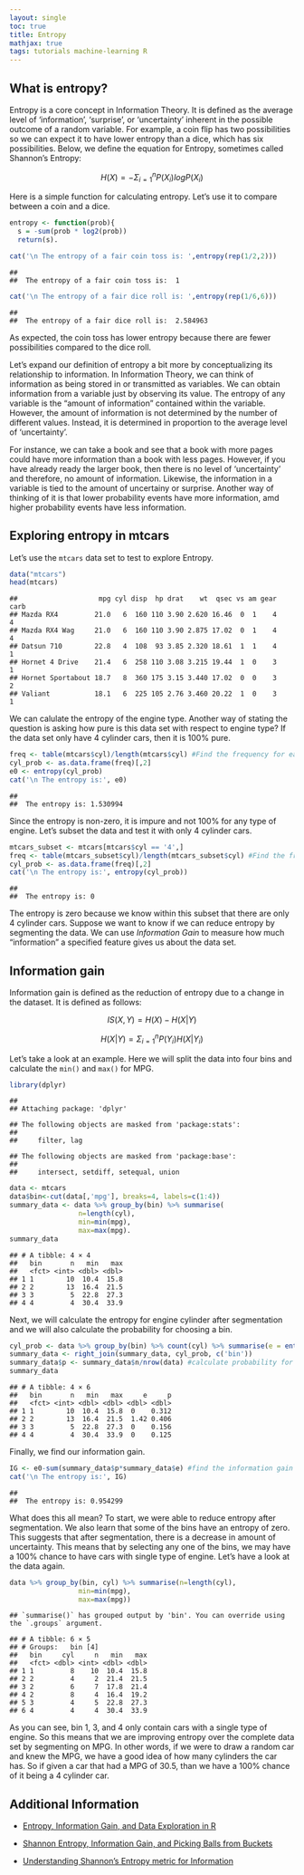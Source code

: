```yaml
---
layout: single
toc: true
title: Entropy
mathjax: true
tags: tutorials machine-learning R 
---
```

## What is entropy?

Entropy is a core concept in Information Theory. It is defined as the
average level of ‘information’, ‘surprise’, or ‘uncertainty’ inherent in
the possible outcome of a random variable. For example, a coin flip has
two possibilities so we can expect it to have lower entropy than a dice,
which has six possibilities. Below, we define the equation for Entropy,
sometimes called Shannon’s Entropy:

$$ H(X) = -\Sigma_{i=1}^{n} P(X_{i}) logP(X_{i})$$


Here is a simple function for calculating entropy. Let’s use it to
compare between a coin and a dice.

``` r
entropy <- function(prob){
  s = -sum(prob * log2(prob))
  return(s).
```

``` r
cat('\n The entropy of a fair coin toss is: ',entropy(rep(1/2,2)))
```

    ##
    ##  The entropy of a fair coin toss is:  1

``` r
cat('\n The entropy of a fair dice roll is: ',entropy(rep(1/6,6)))
```

    ##
    ##  The entropy of a fair dice roll is:  2.584963

As expected, the coin toss has lower entropy because there are fewer
possibilities compared to the dice roll.

Let’s expand our definition of entropy a bit more by conceptualizing its
relationship to information. In Information Theory, we can think of
information as being stored in or transmitted as variables. We can
obtain information from a variable just by observing its value. The
entropy of any variable is the “amount of information” contained within
the variable. However, the amount of information is not determined by
the number of different values. Instead, it is determined in proportion
to the average level of ‘uncertainty’.

For instance, we can take a book and see that a book with more pages
could have more information than a book with less pages. However, if you
have already ready the larger book, then there is no level of
‘uncertainty’ and therefore, no amount of information. Likewise, the
information in a variable is tied to the amount of uncertainy or
surprise. Another way of thinking of it is that lower probability events
have more information, amd higher probability events have less
information.

## Exploring entropy in mtcars

Let’s use the `mtcars` data set to test to explore Entropy.

``` r
data("mtcars")
head(mtcars)
```

    ##                    mpg cyl disp  hp drat    wt  qsec vs am gear carb
    ## Mazda RX4         21.0   6  160 110 3.90 2.620 16.46  0  1    4    4
    ## Mazda RX4 Wag     21.0   6  160 110 3.90 2.875 17.02  0  1    4    4
    ## Datsun 710        22.8   4  108  93 3.85 2.320 18.61  1  1    4    1
    ## Hornet 4 Drive    21.4   6  258 110 3.08 3.215 19.44  1  0    3    1
    ## Hornet Sportabout 18.7   8  360 175 3.15 3.440 17.02  0  0    3    2
    ## Valiant           18.1   6  225 105 2.76 3.460 20.22  1  0    3    1

We can calulate the entropy of the engine type. Another way of stating
the question is asking how pure is this data set with respect to engine
type? If the data set only have 4 cylinder cars, then it is 100% pure.

``` r
freq <- table(mtcars$cyl)/length(mtcars$cyl) #Find the frequency for each type of engine
cyl_prob <- as.data.frame(freq)[,2]
e0 <- entropy(cyl_prob)
cat('\n The entropy is:', e0)
```

    ##
    ##  The entropy is: 1.530994

Since the entropy is non-zero, it is impure and not 100% for any type of
engine. Let’s subset the data and test it with only 4 cylinder cars.

``` r
mtcars_subset <- mtcars[mtcars$cyl == '4',]
freq <- table(mtcars_subset$cyl)/length(mtcars_subset$cyl) #Find the frequency for each type of engine
cyl_prob <- as.data.frame(freq)[,2]
cat('\n The entropy is:', entropy(cyl_prob))
```

    ##
    ##  The entropy is: 0

The entropy is zero because we know within this subset that there are
only 4 cylinder cars. Suppose we want to know if we can reduce entropy
by segmenting the data. We can use *Information Gain* to measure how
much “information” a specified feature gives us about the data set.

## Information gain

Information gain is defined as the reduction of entropy due to a change
in the dataset. It is defined as follows:

$$ IS(X, Y)=  H(X) - H(X|Y) $$

$$H(X|Y)  =\Sigma_{i=1}^{n} P(Y_{i}) H(X|Y_{i})$$


Let’s take a look at an example. Here we will split the data into four
bins and calculate the `min()` and `max()` for MPG.

``` r
library(dplyr)
```

    ##
    ## Attaching package: 'dplyr'

    ## The following objects are masked from 'package:stats':
    ##
    ##     filter, lag

    ## The following objects are masked from 'package:base':
    ##
    ##     intersect, setdiff, setequal, union

``` r
data <- mtcars
data$bin<-cut(data[,'mpg'], breaks=4, labels=c(1:4))
summary_data <- data %>% group_by(bin) %>% summarise(
                 n=length(cyl),
                 min=min(mpg),
                 max=max(mpg).
summary_data
```

    ## # A tibble: 4 × 4
    ##   bin       n   min   max
    ##   <fct> <int> <dbl> <dbl>
    ## 1 1        10  10.4  15.8
    ## 2 2        13  16.4  21.5
    ## 3 3         5  22.8  27.3
    ## 4 4         4  30.4  33.9

Next, we will calculate the entropy for engine cylinder after
segmentation and we will also calculate the probability for choosing a
bin.

``` r
cyl_prob <- data %>% group_by(bin) %>% count(cyl) %>% summarise(e = entropy(n/sum(n)))  #Find the entropy of cylinder for each bin
summary_data <- right_join(summary_data, cyl_prob, c('bin'))
summary_data$p <- summary_data$n/nrow(data) #calculate probability for choosing a bin
summary_data
```

    ## # A tibble: 4 × 6
    ##   bin       n   min   max     e     p
    ##   <fct> <int> <dbl> <dbl> <dbl> <dbl>
    ## 1 1        10  10.4  15.8  0    0.312
    ## 2 2        13  16.4  21.5  1.42 0.406
    ## 3 3         5  22.8  27.3  0    0.156
    ## 4 4         4  30.4  33.9  0    0.125

Finally, we find our information gain.

``` r
IG <- e0-sum(summary_data$p*summary_data$e) #find the information gain
cat('\n The entropy is:', IG)
```

    ##
    ##  The entropy is: 0.954299

What does this all mean? To start, we were able to reduce entropy after
segmentation. We also learn that some of the bins have an entropy of
zero. This suggests that after segmentation, there is a decrease in
amount of uncertainty. This means that by selecting any one of the bins,
we may have a 100% chance to have cars with single type of engine. Let’s
have a look at the data again.

``` r
data %>% group_by(bin, cyl) %>% summarise(n=length(cyl),
                 min=min(mpg),
                 max=max(mpg))
```

    ## `summarise()` has grouped output by 'bin'. You can override using the `.groups` argument.

    ## # A tibble: 6 × 5
    ## # Groups:   bin [4]
    ##   bin     cyl     n   min   max
    ##   <fct> <dbl> <int> <dbl> <dbl>
    ## 1 1         8    10  10.4  15.8
    ## 2 2         4     2  21.4  21.5
    ## 3 2         6     7  17.8  21.4
    ## 4 2         8     4  16.4  19.2
    ## 5 3         4     5  22.8  27.3
    ## 6 4         4     4  30.4  33.9

As you can see, bin 1, 3, and 4 only contain cars with a single type of
engine. So this means that we are improving entropy over the complete
data set by segmenting on MPG. In other words, if we were to draw a
random car and knew the MPG, we have a good idea of how many cylinders
the car has. So if given a car that had a MPG of 30.5, than we have a
100% chance of it being a 4 cylinder car.

## Additional Information

-   [Entropy, Information Gain, and Data Exploration in
    R](https://rstudio-pubs-static.s3.amazonaws.com/455435_30729e265f7a4d049400d03a18e218db.html)

-   [Shannon Entropy, Information Gain, and Picking Balls from
    Buckets](https://medium.com/udacity/shannon-entropy-information-gain-and-picking-balls-from-buckets-5810d35d54b4)

-   [Understanding Shannon’s Entropy metric for
    Information](https://arxiv.org/pdf/1405.2061.pdf)
